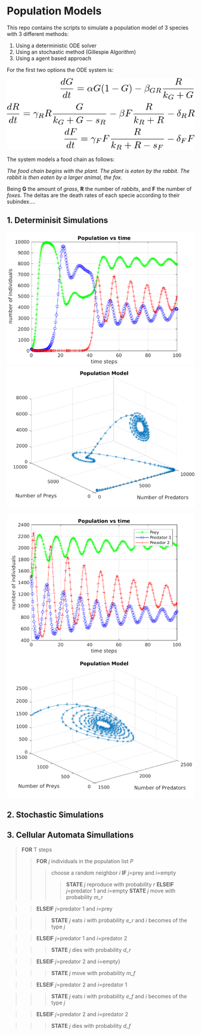 # Population Models

This repo contains the scripts to simulate a population model of 3 species with 3 different methods:

1. Using a deterministic ODE solver
2. Using an stochastic method (Gillespie Algorithm)
3. Using a agent based approach

For the first two options the ODE system is: 

![equation_system](equation_sys.png)

The system models a food chain as follows: 

*The food chain begins with the plant. The plant is eaten by the rabbit. The rabbit is then eaten by a larger animal, the fox.*

Being **G** the amount of *grass*, **R** the number of *rabbits*, and **F** the number of *foxes*. The deltas are the death rates of each specie according to their subindex....  

## 1. Determinisit Simulations

![result_1](results/_lotkavolterra_ode45_100_150_150_150.png)
![result_2](results/_lotkavolterra_ode45_spaceplot_100_401_201_101.png)


![result_3](results/_lotkavolterra_ode45_50_1500_1500_1500.png)
![result_4](results/_lotkavolterra_ode45_spaceplot_50_1500_1500_1500.png)

## 2. Stochastic Simulations

## 3. Cellular Automata Simullations 

> **FOR** T steps
>> **FOR** *j* individuals in the population list *P*
>>> choose a random neighbor *i*
 **IF** *j*=prey and *i*=empty
>>>> **STATE** *j* reproduce with probability *r*
>>> **ELSEIF** *j*=predator 1 and *i*=empty
>>>> **STATE** *j* move with probability *m_r*

>> **ELSEIF** *j*=predator 1 and *i*=prey

>>> **STATE** *j* eats *i* with probability *e_r* and *i* becomes of the type *j*

>> **ELSEIF** *j*=predator 1 and *i*=predator 2

>>> **STATE** *j* dies with probability *d_r*

>> **ELSEIF** *j*=predator 2 and *i*=empty}

>>> **STATE** *j* move with probability *m_f*

>> **ELSEIF** *j*=predator 2 and *i*=predator 1

>>> **STATE** *j* eats $i$ with probability *e_f* and *i* becomes of the type *j*

>> **ELSEIF** *j*=predator 2 and *i*=predator 2

>>> **STATE** *j* dies with probability *d_f*


